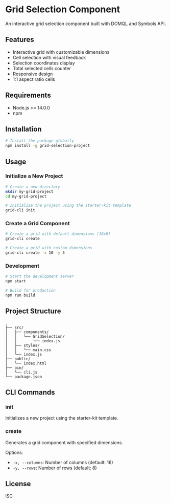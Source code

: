 # Grid Selection Component

An interactive grid selection component built with DOMQL and Symbols API.

## Features

- Interactive grid with customizable dimensions
- Cell selection with visual feedback
- Selection coordinates display
- Total selected cells counter
- Responsive design
- 1:1 aspect ratio cells

## Requirements

- Node.js >= 14.0.0
- npm

## Installation

```bash
# Install the package globally
npm install -g grid-selection-project
```

## Usage

### Initialize a New Project

```bash
# Create a new directory
mkdir my-grid-project
cd my-grid-project

# Initialize the project using the starter-kit template
grid-cli init
```

### Create a Grid Component

```bash
# Create a grid with default dimensions (16x8)
grid-cli create

# Create a grid with custom dimensions
grid-cli create -x 10 -y 5
```

### Development

```bash
# Start the development server
npm start

# Build for production
npm run build
```

## Project Structure

```
.
├── src/
│   ├── components/
│   │   └── GridSelection/
│   │       └── index.js
│   ├── styles/
│   │   └── main.css
│   └── index.js
├── public/
│   └── index.html
├── bin/
│   └── cli.js
└── package.json
```

## CLI Commands

### init
Initializes a new project using the starter-kit template.

### create
Generates a grid component with specified dimensions.

Options:
- `-x, --columns`: Number of columns (default: 16)
- `-y, --rows`: Number of rows (default: 8)

## License

ISC

